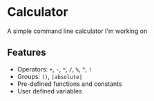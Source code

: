 # Calculator
A simple command line calculator I'm working on

## Features
* Operators: `+`, `-`, `*`, `/`, `%`, `^`, `!`
* Groups: `()`, `|absolute|`
* Pre-defined functions and constants
* User defined variables